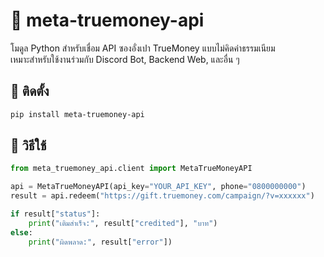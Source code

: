 # 🧧 meta-truemoney-api

โมดูล Python สำหรับเชื่อม API ซองอั่งเปา TrueMoney แบบไม่คิดค่าธรรมเนียม  
เหมาะสำหรับใช้งานร่วมกับ Discord Bot, Backend Web, และอื่น ๆ

## 🔧 ติดตั้ง
```bash
pip install meta-truemoney-api
```

## 🧠 วิธีใช้

```python
from meta_truemoney_api.client import MetaTrueMoneyAPI

api = MetaTrueMoneyAPI(api_key="YOUR_API_KEY", phone="0800000000")
result = api.redeem("https://gift.truemoney.com/campaign/?v=xxxxxx")

if result["status"]:
    print("เติมสำเร็จ:", result["credited"], "บาท")
else:
    print("ผิดพลาด:", result["error"])
```
